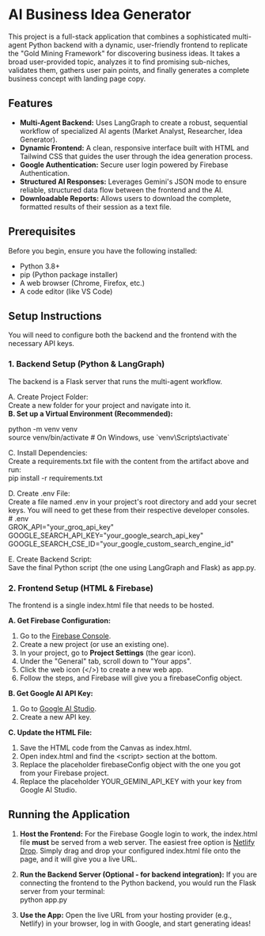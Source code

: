 # **AI Business Idea Generator**

This project is a full-stack application that combines a sophisticated multi-agent Python backend with a dynamic, user-friendly frontend to replicate the "Gold Mining Framework" for discovering business ideas. It takes a broad user-provided topic, analyzes it to find promising sub-niches, validates them, gathers user pain points, and finally generates a complete business concept with landing page copy.

## **Features**

* **Multi-Agent Backend:** Uses LangGraph to create a robust, sequential workflow of specialized AI agents (Market Analyst, Researcher, Idea Generator).  
* **Dynamic Frontend:** A clean, responsive interface built with HTML and Tailwind CSS that guides the user through the idea generation process.  
* **Google Authentication:** Secure user login powered by Firebase Authentication.  
* **Structured AI Responses:** Leverages Gemini's JSON mode to ensure reliable, structured data flow between the frontend and the AI.  
* **Downloadable Reports:** Allows users to download the complete, formatted results of their session as a text file.

## **Prerequisites**

Before you begin, ensure you have the following installed:

* Python 3.8+  
* pip (Python package installer)  
* A web browser (Chrome, Firefox, etc.)  
* A code editor (like VS Code)

## **Setup Instructions**

You will need to configure both the backend and the frontend with the necessary API keys.

### **1\. Backend Setup (Python & LangGraph)**

The backend is a Flask server that runs the multi-agent workflow.

A. Create Project Folder:  
Create a new folder for your project and navigate into it.  
**B. Set up a Virtual Environment (Recommended):**

python \-m venv venv  
source venv/bin/activate  \# On Windows, use \`venv\\Scripts\\activate\`

C. Install Dependencies:  
Create a requirements.txt file with the content from the artifact above and run:  
pip install \-r requirements.txt

D. Create .env File:  
Create a file named .env in your project's root directory and add your secret keys. You will need to get these from their respective developer consoles.  
\# .env  
GROK\_API="your\_groq\_api\_key"  
GOOGLE\_SEARCH\_API\_KEY="your\_google\_search\_api\_key"  
GOOGLE\_SEARCH\_CSE\_ID="your\_google\_custom\_search\_engine\_id"

E. Create Backend Script:  
Save the final Python script (the one using LangGraph and Flask) as app.py.

### **2\. Frontend Setup (HTML & Firebase)**

The frontend is a single index.html file that needs to be hosted.

**A. Get Firebase Configuration:**

1. Go to the [Firebase Console](https://console.firebase.google.com/).  
2. Create a new project (or use an existing one).  
3. In your project, go to **Project Settings** (the gear icon).  
4. Under the "General" tab, scroll down to "Your apps".  
5. Click the web icon (\</\>) to create a new web app.  
6. Follow the steps, and Firebase will give you a firebaseConfig object.

**B. Get Google AI API Key:**

1. Go to [Google AI Studio](https://aistudio.google.com/app/apikey).  
2. Create a new API key.

**C. Update the HTML File:**

1. Save the HTML code from the Canvas as index.html.  
2. Open index.html and find the \<script\> section at the bottom.  
3. Replace the placeholder firebaseConfig object with the one you got from your Firebase project.  
4. Replace the placeholder YOUR\_GEMINI\_API\_KEY with your key from Google AI Studio.

## **Running the Application**

1. **Host the Frontend:** For the Firebase Google login to work, the index.html file **must** be served from a web server. The easiest free option is [Netlify Drop](https://app.netlify.com/drop). Simply drag and drop your configured index.html file onto the page, and it will give you a live URL.  
2. **Run the Backend Server (Optional \- for backend integration):** If you are connecting the frontend to the Python backend, you would run the Flask server from your terminal:  
   python app.py

3. **Use the App:** Open the live URL from your hosting provider (e.g., Netlify) in your browser, log in with Google, and start generating ideas\!